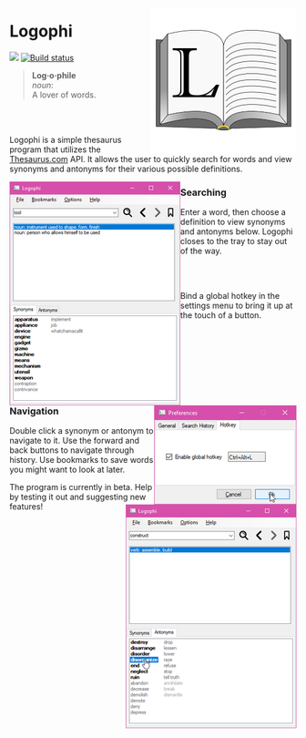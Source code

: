 [<img src="https://github.com/mousebyte/Logophi/blob/master/Resources/logophi.png" align="right" />](https://github.com/mousebyte/Logophi/blob/master/Resources/logophi.png)
# Logophi
[![](https://img.shields.io/github/release-pre/mousebyte/logophi.svg)](http://github.com/mousebyte/logophi) [![Build status](https://ci.appveyor.com/api/projects/status/bywa6ocofcjyy0e3?svg=true)](https://ci.appveyor.com/project/mousebyte/logophi)
>**Log·o·phile**  
>*noun*:  
>A lover of words.

<br /> <br />

Logophi is a simple thesaurus program that utilizes the [Thesaurus.com](http://thesaurus.com) API. It allows the user to quickly search for words and view synonyms and antonyms for their various possible definitions.


[<img src="https://github.com/mousebyte/Logophi/blob/master/Resources/logophi-screenshot-1-thumb.png" align="left" />](https://github.com/mousebyte/Logophi/blob/master/Resources/logophi-screenshot-1.png)
### Searching
Enter a word, then choose a definition to view synonyms and antonyms below. Logophi closes to the tray to stay out of the way.

<br /> <br />

[<img src="https://github.com/mousebyte/Logophi/blob/master/Resources/logophi-screenshot-3-thumb.png" align="right" />](https://github.com/mousebyte/Logophi/blob/master/Resources/logophi-screenshot-3.png)
Bind a global hotkey in the settings menu to bring it up at the touch of a button.

<br /> <br /> <br /> <br /> <br /> <br />
    

[<img src="https://github.com/mousebyte/Logophi/blob/master/Resources/logophi-screenshot-2-thumb.png" align="right" />](https://github.com/mousebyte/Logophi/blob/master/Resources/logophi-screenshot-2.png)

### Navigation
Double click a synonym or antonym to navigate to it. Use the forward and back buttons to navigate through history. Use bookmarks to save words you might want to look at later.

The program is currently in beta. Help by testing it out and suggesting new features!

